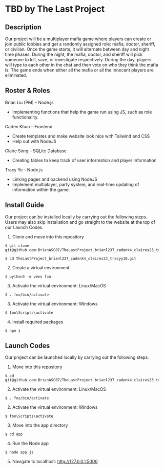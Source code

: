 # TBD by The Last Project
## Description
Our project will be a multiplayer mafia game where players can create or join public lobbies and get a randomly assigned role: mafia, doctor, sheriff, or civilian. Once the game starts, it will alternate between day and night time phases. During the night, the mafia, doctor, and sheriff will pick someone to kill, save, or investigate respectively. During the day, players will type to each other in the chat and then vote on who they think the mafia is. The game ends when either all the mafia or all the innocent players are eliminated.

## Roster & Roles
Brian Liu (PM) – Node.js
  - Implementing functions that help the game run using JS, such as role functionality.

Caden Khuu – Frontend
  - Create templates and make website look nice with Tailwind and CSS
  - Help out with NodeJS

Claire Song – SQLite Database
  - Creating tables to keep track of user information and player information

Tracy Ye – Node.js
  - Linking pages and backend using NodeJS
  - Implement multiplayer, party system, and real-time updating of information within the game. 


## Install Guide
Our project can be installed locally by carrying out the following steps. Users may also skip installation and go straight to the website at the top of our Launch Codes.
1. Clone and move into this repository
```
$ git clone git@github.com:BrianASC07/TheLastProject_brianl237_cadenk4_claires23_tracyy10.git
```
```
$ cd TheLastProject_brianl237_cadenk4_claires23_tracyy10.git
```
2. Create a virtual environment
```
$ python3 -m venv foo
```
3. Activate the virtual environment: Linux/MacOS
```
$ . foo/bin/activate
```
3. Activate the virtual environment: Windows
```
$ foo\Scripts\activate
```
4. Install required packages
```
$ npm i
```
## Launch Codes
Our project can be launched locally by carrying out the following steps. 
1. Move into this repository
```
$ cd git@github.com:BrianASC07/TheLastProject_brianl237_cadenk4_claires23_tracyy10.git
```
2. Activate the virtual environment: Linux/MacOS
```
$ . foo/bin/activate
```
2. Activate the virtual environment: Windows
```
$ foo\Scripts\activate
```
3. Move into the app directory
```
$ cd app
```
4. Run the Node app
```
$ node app.js
```
5. Navigate to localhost: http://127.0.0.1:5000
